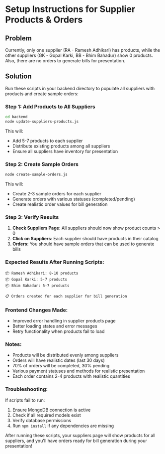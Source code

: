 # Setup Instructions for Supplier Products & Orders

## Problem
Currently, only one supplier (RA - Ramesh Adhikari) has products, while the other suppliers (GK - Gopal Karki, BB - Bhim Bahadur) show 0 products. Also, there are no orders to generate bills for presentation.

## Solution
Run these scripts in your backend directory to populate all suppliers with products and create sample orders:

### Step 1: Add Products to All Suppliers

```bash
cd backend
node update-suppliers-products.js
```

This will:
- Add 5-7 products to each supplier
- Distribute existing products among all suppliers
- Ensure all suppliers have inventory for presentation

### Step 2: Create Sample Orders

```bash
node create-sample-orders.js
```

This will:
- Create 2-3 sample orders for each supplier
- Generate orders with various statuses (completed/pending)
- Create realistic order values for bill generation

### Step 3: Verify Results

1. **Check Suppliers Page**: All suppliers should now show product counts > 0
2. **Click on Suppliers**: Each supplier should have products in their catalog
3. **Orders**: You should have sample orders that can be used to generate bills

### Expected Results After Running Scripts:

```
📦 Ramesh Adhikari: 8-10 products
📦 Gopal Karki: 5-7 products  
📦 Bhim Bahadur: 5-7 products

📋 Orders created for each supplier for bill generation
```

### Frontend Changes Made:
- Improved error handling in supplier products page
- Better loading states and error messages
- Retry functionality when products fail to load

### Notes:
- Products will be distributed evenly among suppliers
- Orders will have realistic dates (last 30 days)
- 70% of orders will be completed, 30% pending
- Various payment statuses and methods for realistic presentation
- Each order contains 2-4 products with realistic quantities

### Troubleshooting:
If scripts fail to run:
1. Ensure MongoDB connection is active
2. Check if all required models exist
3. Verify database permissions
4. Run `npm install` if any dependencies are missing

After running these scripts, your suppliers page will show products for all suppliers, and you'll have orders ready for bill generation during your presentation!
